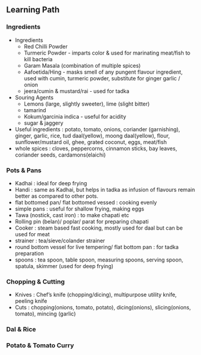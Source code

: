 ## Learning Path

### Ingredients

- Ingredients
  - Red Chilli Powder
  - Turmeric Powder - imparts color & used for marinating meat/fish to kill bacteria
  - Garam Masala (combination of multiple spices)
  - Aafoetida/Hing - masks smell of any pungent flavour ingredient, used with cumin, turmeric powder, substitute for ginger garlic / onion
  - jeera/cumin & mustard/rai - used for tadka
- Souring Agents
  - Lemons (large, slightly sweeter), lime (slight bitter)
  - tamarind
  - Kokum/garcinia indica - useful for acidity
  - sugar & jaggery
- Useful ingredients : potato, tomato, onions, coriander (garnishing), ginger, garlic, rice, tud daal(yellow), moong daal(yellow), flour, sunflower/mustard oil, ghee, grated coconut, eggs, meat/fish
- whole spices : cloves, peppercorns, cinnamon sticks, bay leaves, coriander seeds, cardamons(elaichi)

### Pots & Pans

- Kadhai : ideal for deep frying
- Handi : same as Kadhai, but helps in tadka as infusion of flavours remain better as compared to other pots.
- flat bottomed pan/ flat bottomed vessed : cooking evenly
- simple pans : useful for shallow frying, making eggs
- Tawa (nostick, cast iron) : to make chapati etc
- Rolling pin (belan)/ poplar/ parat for preparing chapati
- Cooker : steam based fast cooking, mostly used for daal but can be used for meat
- strainer : tea/sieve/colander strainer
- round bottom vessel for live tempering/ flat bottom pan : for tadka preparation
- spoons : tea spoon, table spoon, measuring spoons, serving spoon, spatula, skimmer (used for deep frying)

### Chopping & Cutting

- Knives : Chef’s knife (chopping/dicing), multipurpose utility knife, peeling knife
- Cuts : chopping(onions, tomato, potato), dicing(onions), slicing(onions, tomato), mincing (garlic)

### Dal & Rice



### Potato & Tomato Curry